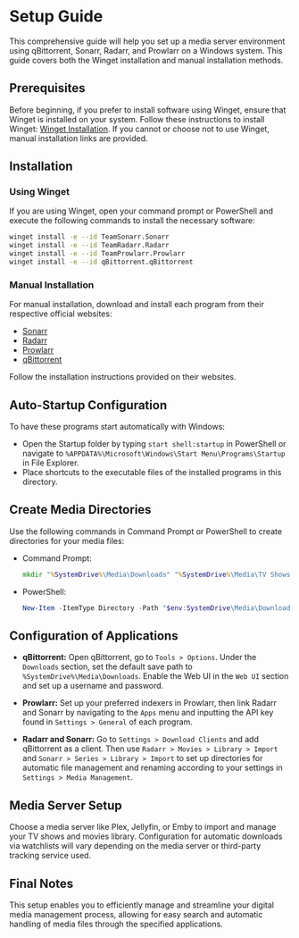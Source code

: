 # Setup Guide

This comprehensive guide will help you set up a media server environment using qBittorrent, Sonarr, Radarr, and Prowlarr on a Windows system. This guide covers both the Winget installation and manual installation methods.

## Prerequisites

Before beginning, if you prefer to install software using Winget, ensure that Winget is installed on your system. Follow these instructions to install Winget: [Winget Installation](https://github.com/microsoft/winget-cli). If you cannot or choose not to use Winget, manual installation links are provided.

## Installation

### Using Winget

If you are using Winget, open your command prompt or PowerShell and execute the following commands to install the necessary software:

```sh
winget install -e --id TeamSonarr.Sonarr
winget install -e --id TeamRadarr.Radarr
winget install -e --id TeamProwlarr.Prowlarr
winget install -e --id qBittorrent.qBittorrent
```

### Manual Installation

For manual installation, download and install each program from their respective official websites:

- [Sonarr](https://sonarr.tv/)
- [Radarr](https://radarr.video/)
- [Prowlarr](https://prowlarr.com/)
- [qBittorrent](https://www.qbittorrent.org/)

Follow the installation instructions provided on their websites.

## Auto-Startup Configuration

To have these programs start automatically with Windows:
- Open the Startup folder by typing `start shell:startup` in PowerShell or navigate to `%APPDATA%\Microsoft\Windows\Start Menu\Programs\Startup` in File Explorer.
- Place shortcuts to the executable files of the installed programs in this directory.

## Create Media Directories

Use the following commands in Command Prompt or PowerShell to create directories for your media files:

- Command Prompt:
  ```cmd
  mkdir "%SystemDrive%\Media\Downloads" "%SystemDrive%\Media\TV Shows" "%SystemDrive%\Media\Movies"
  ```

- PowerShell:
  ```powershell
  New-Item -ItemType Directory -Path "$env:SystemDrive\Media\Downloads", "$env:SystemDrive\Media\TV Shows", "$env:SystemDrive\Media\Movies" -Force
  ```

## Configuration of Applications

- **qBittorrent:**
  Open qBittorrent, go to `Tools > Options`. Under the `Downloads` section, set the default save path to `%SystemDrive%\Media\Downloads`. Enable the Web UI in the `Web UI` section and set up a username and password.

- **Prowlarr:**
  Set up your preferred indexers in Prowlarr, then link Radarr and Sonarr by navigating to the `Apps` menu and inputting the API key found in `Settings > General` of each program.

- **Radarr and Sonarr:**
  Go to `Settings > Download Clients` and add qBittorrent as a client. Then use `Radarr > Movies > Library > Import` and `Sonarr > Series > Library > Import` to set up directories for automatic file management and renaming according to your settings in `Settings > Media Management`.

## Media Server Setup

Choose a media server like Plex, Jellyfin, or Emby to import and manage your TV shows and movies library. Configuration for automatic downloads via watchlists will vary depending on the media server or third-party tracking service used.

## Final Notes

This setup enables you to efficiently manage and streamline your digital media management process, allowing for easy search and automatic handling of media files through the specified applications.
